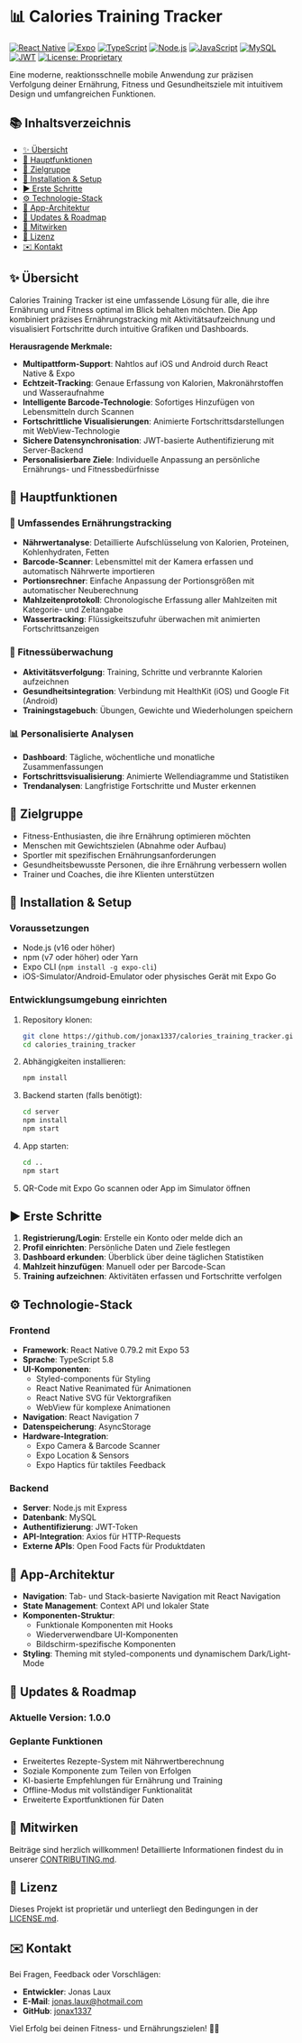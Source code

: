 # 📊 Calories Training Tracker

[![React Native](https://img.shields.io/badge/React_Native-61DAFB?style=for-the-badge\&logo=react\&logoColor=black)](https://reactnative.dev/)
[![Expo](https://img.shields.io/badge/Expo-000020?style=for-the-badge\&logo=expo\&logoColor=white)](https://expo.dev/)
[![TypeScript](https://img.shields.io/badge/TypeScript-3178C6?style=for-the-badge\&logo=typescript\&logoColor=white)](https://www.typescriptlang.org/)
[![Node.js](https://img.shields.io/badge/Node.js-339933?style=for-the-badge\&logo=node.js\&logoColor=white)](https://nodejs.org/)
[![JavaScript](https://img.shields.io/badge/JavaScript-F7DF1E?style=for-the-badge\&logo=javascript\&logoColor=black)](https://developer.mozilla.org/en-US/docs/Web/JavaScript)
[![MySQL](https://img.shields.io/badge/MySQL-4479A1?style=for-the-badge\&logo=mysql\&logoColor=white)](https://www.mysql.com/)
[![JWT](https://img.shields.io/badge/JWT-000000?style=for-the-badge\&logo=json-web-tokens\&logoColor=white)](blhttps://jwt.io/)
[![License: Proprietary](https://img.shields.io/badge/License-Proprietary-red?style=for-the-badge)](LICENSE.md)

Eine moderne, reaktionsschnelle mobile Anwendung zur präzisen Verfolgung deiner Ernährung, Fitness und Gesundheitsziele mit intuitivem Design und umfangreichen Funktionen.



## 📚 Inhaltsverzeichnis

* [✨ Übersicht](#-übersicht)
* [🚀 Hauptfunktionen](#-hauptfunktionen)
* [🎯 Zielgruppe](#-zielgruppe)
* [💾 Installation & Setup](#-installation--setup)
* [▶️ Erste Schritte](#️-erste-schritte)
* [⚙️ Technologie-Stack](#️-technologie-stack)
* [📱 App-Architektur](#-app-architektur)
* [🔄 Updates & Roadmap](#-updates--roadmap)
* [🤝 Mitwirken](#-mitwirken)
* [📄 Lizenz](#-lizenz)
* [✉️ Kontakt](#️-kontakt)



## ✨ Übersicht

Calories Training Tracker ist eine umfassende Lösung für alle, die ihre Ernährung und Fitness optimal im Blick behalten möchten. Die App kombiniert präzises Ernährungstracking mit Aktivitätsaufzeichnung und visualisiert Fortschritte durch intuitive Grafiken und Dashboards.

**Herausragende Merkmale:**

* **Multipattform-Support**: Nahtlos auf iOS und Android durch React Native & Expo
* **Echtzeit-Tracking**: Genaue Erfassung von Kalorien, Makronährstoffen und Wasseraufnahme
* **Intelligente Barcode-Technologie**: Sofortiges Hinzufügen von Lebensmitteln durch Scannen
* **Fortschrittliche Visualisierungen**: Animierte Fortschrittsdarstellungen mit WebView-Technologie
* **Sichere Datensynchronisation**: JWT-basierte Authentifizierung mit Server-Backend
* **Personalisierbare Ziele**: Individuelle Anpassung an persönliche Ernährungs- und Fitnessbedürfnisse



## 🚀 Hauptfunktionen

### 🍎 Umfassendes Ernährungstracking

* **Nährwertanalyse**: Detaillierte Aufschlüsselung von Kalorien, Proteinen, Kohlenhydraten, Fetten
* **Barcode-Scanner**: Lebensmittel mit der Kamera erfassen und automatisch Nährwerte importieren
* **Portionsrechner**: Einfache Anpassung der Portionsgrößen mit automatischer Neuberechnung
* **Mahlzeitenprotokoll**: Chronologische Erfassung aller Mahlzeiten mit Kategorie- und Zeitangabe
* **Wassertracking**: Flüssigkeitszufuhr überwachen mit animierten Fortschrittsanzeigen

### 💪 Fitnessüberwachung

* **Aktivitätsverfolgung**: Training, Schritte und verbrannte Kalorien aufzeichnen
* **Gesundheitsintegration**: Verbindung mit HealthKit (iOS) und Google Fit (Android)
* **Trainingstagebuch**: Übungen, Gewichte und Wiederholungen speichern

### 📊 Personalisierte Analysen

* **Dashboard**: Tägliche, wöchentliche und monatliche Zusammenfassungen
* **Fortschrittsvisualisierung**: Animierte Wellendiagramme und Statistiken
* **Trendanalysen**: Langfristige Fortschritte und Muster erkennen



## 🎯 Zielgruppe

* Fitness-Enthusiasten, die ihre Ernährung optimieren möchten
* Menschen mit Gewichtszielen (Abnahme oder Aufbau)
* Sportler mit spezifischen Ernährungsanforderungen
* Gesundheitsbewusste Personen, die ihre Ernährung verbessern wollen
* Trainer und Coaches, die ihre Klienten unterstützen



## 💾 Installation & Setup

### Voraussetzungen

* Node.js (v16 oder höher)
* npm (v7 oder höher) oder Yarn
* Expo CLI (`npm install -g expo-cli`)
* iOS-Simulator/Android-Emulator oder physisches Gerät mit Expo Go

### Entwicklungsumgebung einrichten

1. Repository klonen:
   ```bash
   git clone https://github.com/jonax1337/calories_training_tracker.git
   cd calories_training_tracker
   ```

2. Abhängigkeiten installieren:
   ```bash
   npm install
   ```

3. Backend starten (falls benötigt):
   ```bash
   cd server
   npm install
   npm start
   ```

4. App starten:
   ```bash
   cd ..
   npm start
   ```

5. QR-Code mit Expo Go scannen oder App im Simulator öffnen



## ▶️ Erste Schritte

1. **Registrierung/Login**: Erstelle ein Konto oder melde dich an
2. **Profil einrichten**: Persönliche Daten und Ziele festlegen
3. **Dashboard erkunden**: Überblick über deine täglichen Statistiken
4. **Mahlzeit hinzufügen**: Manuell oder per Barcode-Scan
5. **Training aufzeichnen**: Aktivitäten erfassen und Fortschritte verfolgen



## ⚙️ Technologie-Stack

### Frontend
* **Framework**: React Native 0.79.2 mit Expo 53
* **Sprache**: TypeScript 5.8
* **UI-Komponenten**: 
  * Styled-components für Styling
  * React Native Reanimated für Animationen
  * React Native SVG für Vektorgrafiken
  * WebView für komplexe Animationen
* **Navigation**: React Navigation 7
* **Datenspeicherung**: AsyncStorage
* **Hardware-Integration**:
  * Expo Camera & Barcode Scanner
  * Expo Location & Sensors
  * Expo Haptics für taktiles Feedback

### Backend
* **Server**: Node.js mit Express
* **Datenbank**: MySQL
* **Authentifizierung**: JWT-Token
* **API-Integration**: Axios für HTTP-Requests
* **Externe APIs**: Open Food Facts für Produktdaten



## 📱 App-Architektur

* **Navigation**: Tab- und Stack-basierte Navigation mit React Navigation
* **State Management**: Context API und lokaler State
* **Komponenten-Struktur**: 
  * Funktionale Komponenten mit Hooks
  * Wiederverwendbare UI-Komponenten
  * Bildschirm-spezifische Komponenten
* **Styling**: Theming mit styled-components und dynamischem Dark/Light-Mode



## 🔄 Updates & Roadmap

### Aktuelle Version: 1.0.0

### Geplante Funktionen
* Erweitertes Rezepte-System mit Nährwertberechnung
* Soziale Komponente zum Teilen von Erfolgen
* KI-basierte Empfehlungen für Ernährung und Training
* Offline-Modus mit vollständiger Funktionalität
* Erweiterte Exportfunktionen für Daten



## 🤝 Mitwirken

Beiträge sind herzlich willkommen! Detaillierte Informationen findest du in unserer [CONTRIBUTING.md](CONTRIBUTING.md).



## 📄 Lizenz

Dieses Projekt ist proprietär und unterliegt den Bedingungen in der [LICENSE.md](LICENSE.md).



## ✉️ Kontakt

Bei Fragen, Feedback oder Vorschlägen:

* **Entwickler**: Jonas Laux
* **E-Mail**: [jonas.laux@hotmail.com](mailto:jonas.laux@hotmail.com)
* **GitHub**: [jonax1337](https://github.com/jonax1337)

Viel Erfolg bei deinen Fitness- und Ernährungszielen! 💪🥗
